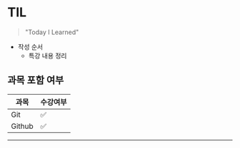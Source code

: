 # TIL

> "Today I Learned"



* 작성 순서
  * 특강 내용 정리



##  과목 포함 여부

| 과목   | 수강여부 |
| ------ | -------- |
| Git    | ✅        |
| Github | ✅        |

---

